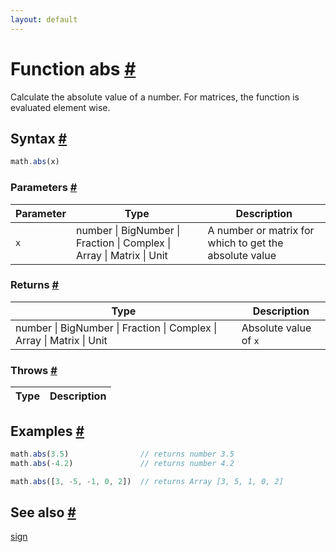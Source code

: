 ```yaml
---
layout: default
---
```


<!-- Note: This file is automatically generated from source code comments. Changes made in this file will be overridden. -->

<h1 id="function-abs">Function abs <a href="#function-abs" title="Permalink">#</a></h1>

Calculate the absolute value of a number. For matrices, the function is
evaluated element wise.


<h2 id="syntax">Syntax <a href="#syntax" title="Permalink">#</a></h2>

```js
math.abs(x)
```

<h3 id="parameters">Parameters <a href="#parameters" title="Permalink">#</a></h3>

Parameter | Type | Description
--------- | ---- | -----------
`x` | number &#124; BigNumber &#124; Fraction &#124; Complex &#124; Array &#124; Matrix &#124; Unit |  A number or matrix for which to get the absolute value

<h3 id="returns">Returns <a href="#returns" title="Permalink">#</a></h3>

Type | Description
---- | -----------
number &#124; BigNumber &#124; Fraction &#124; Complex &#124; Array &#124; Matrix &#124; Unit |  Absolute value of `x`


<h3 id="throws">Throws <a href="#throws" title="Permalink">#</a></h3>

Type | Description
---- | -----------


<h2 id="examples">Examples <a href="#examples" title="Permalink">#</a></h2>

```js
math.abs(3.5)                // returns number 3.5
math.abs(-4.2)               // returns number 4.2

math.abs([3, -5, -1, 0, 2])  // returns Array [3, 5, 1, 0, 2]
```


<h2 id="see-also">See also <a href="#see-also" title="Permalink">#</a></h2>

[sign](sign.html)
